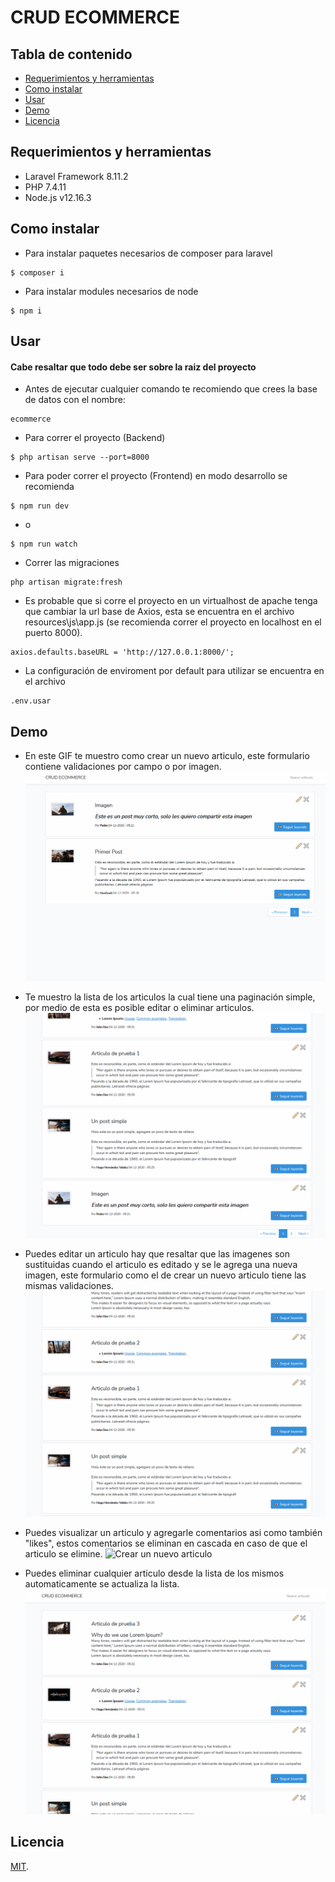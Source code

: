 # CRUD ECOMMERCE

## Tabla de contenido

* [Requerimientos y herramientas](#requerimientos-y-herramientas)
* [Como instalar](#como-instalar)
* [Usar](#usar)
* [Demo](#demo)
* [Licencia](#licencia)

## Requerimientos y herramientas

* Laravel Framework 8.11.2
* PHP 7.4.11
* Node.js v12.16.3

## Como instalar

* Para instalar paquetes necesarios de composer para laravel
```
$ composer i
```

* Para instalar modules necesarios de node
```
$ npm i
```

## Usar
#### Cabe resaltar que todo debe ser sobre la raiz del proyecto
* Antes de ejecutar cualquier comando te recomiendo que crees la base de datos con el nombre:
```
ecommerce
```

* Para correr el proyecto (Backend)
```
$ php artisan serve --port=8000
```

* Para poder correr el proyecto (Frontend) en modo desarrollo se recomienda
```
$ npm run dev
```

* o
```
$ npm run watch
```

* Correr las migraciones
```
php artisan migrate:fresh
```

* Es probable que si corre el proyecto en un virtualhost de apache tenga que cambiar la url base de Axios, esta se encuentra en el archivo resources\js\app.js (se recomienda correr el proyecto en localhost en el puerto 8000).
```
axios.defaults.baseURL = 'http://127.0.0.1:8000/';
```

* La configuración de enviroment por default para utilizar se encuentra en el archivo
```
.env.usar
```

## Demo
* En este GIF te muestro como crear un nuevo articulo, este formulario contiene validaciones por campo o por imagen.
![Crear un nuevo articulo](public/gif/crear.gif)

* Te muestro la lista de los articulos la cual tiene una paginación simple, por medio de esta es posible editar o eliminar articulos.
![Listar articulos](public/gif/listar.gif)

* Puedes editar un articulo hay que resaltar que las imagenes son sustituidas cuando el articulo es editado y se le agrega una nueva imagen, este formulario como el de crear un nuevo articulo tiene las mismas validaciones.
![Crear un nuevo articulo](public/gif/editar.gif)

* Puedes visualizar un articulo y agregarle comentarios asi como también "likes", estos comentarios se eliminan en cascada en caso de que el articulo se elimine.
![Crear un nuevo articulo](public/gif/visualizar.gif)

* Puedes eliminar cualquier articulo desde la lista de los mismos automaticamente se actualiza la lista.
![Crear un nuevo articulo](public/gif/eliminar.gif)

## Licencia
[MIT](LICENSE).
